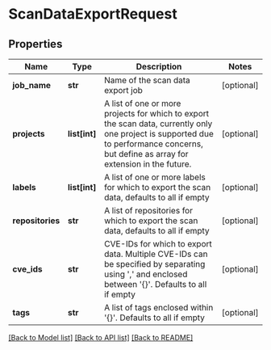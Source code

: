 # ScanDataExportRequest

## Properties
Name | Type | Description | Notes
------------ | ------------- | ------------- | -------------
**job_name** | **str** | Name of the scan data export job | [optional] 
**projects** | **list[int]** | A list of one or more projects for which to export the scan data, currently only one project is supported due to performance concerns, but define as array for extension in the future. | [optional] 
**labels** | **list[int]** | A list of one or more labels for which to export the scan data, defaults to all if empty | [optional] 
**repositories** | **str** | A list of repositories for which to export the scan data, defaults to all if empty | [optional] 
**cve_ids** | **str** | CVE-IDs for which to export data. Multiple CVE-IDs can be specified by separating using &#39;,&#39; and enclosed between &#39;{}&#39;. Defaults to all if empty | [optional] 
**tags** | **str** | A list of tags enclosed within &#39;{}&#39;. Defaults to all if empty | [optional] 

[[Back to Model list]](../README.md#documentation-for-models) [[Back to API list]](../README.md#documentation-for-api-endpoints) [[Back to README]](../README.md)


